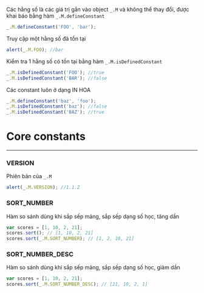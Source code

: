 Các hằng số là các giá trị gắn vào object `_.M` và không thể thay đổi, được khai báo bằng hàm `_.M.defineConstant`

```js
_.M.defineConstant('FOO', 'bar');
```
Truy cập một hằng số đã tồn tại

```js
alert(_.M.FOO); //bar
```

Kiểm tra 1 hằng số có tồn tại bằng hàm `_.M.isDefinedConstant`

```js
_.M.isDefinedConstant('FOO'); //true
_.M.isDefinedConstant('BAR'); //false
```

Các constant luôn ở dạng IN HOA

```js
_.M.defineConstant('baz', 'foo');
_.M.isDefinedConstant('baz'); //false
_.M.isDefinedConstant('BAZ'); //true
```


# Core constants
----------------

### VERSION
Phiên bản của `_.M`
```js
alert(_.M.VERSION); //1.1.2
```

### SORT_NUMBER
Hàm so sánh dùng khi sắp sếp mảng, sắp sếp dạng số học, tăng dần
```JavaScript
var scores = [1, 10, 2, 21];
scores.sort(); // [1, 10, 2, 21]
scores.sort(_.M.SORT_NUMBER); // [1, 2, 10, 21]
```

### SORT_NUMBER_DESC
Hàm so sánh dùng khi sắp sếp mảng, sắp sếp dạng số học, giảm dần
```JavaScript
var scores = [1, 10, 2, 21];
scores.sort(_.M.SORT_NUMBER_DESC); // [21, 10, 2, 1]
```



